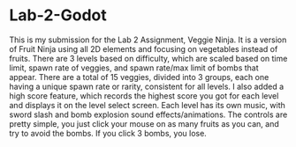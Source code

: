 # Lab-2-Godot

This is my submission for the Lab 2 Assignment, Veggie Ninja. It is a version of Fruit Ninja using all 2D elements and focusing on vegetables instead of fruits. There are 3 levels based on difficulty, which are scaled based on time limit, spawn rate of veggies, and spawn rate/max limit of bombs that appear. There are a total of 15 veggies, divided into 3 groups, each one having a unique spawn rate or rarity, consistent for all levels. I also added a high score feature, which records the highest score you got for each level and displays it on the level select screen. Each level has its own music, with sword slash and bomb explosion sound effects/animations. The controls are pretty simple, you just click your mouse on as many fruits as you can, and try to avoid the bombs. If you click 3 bombs, you lose. 
